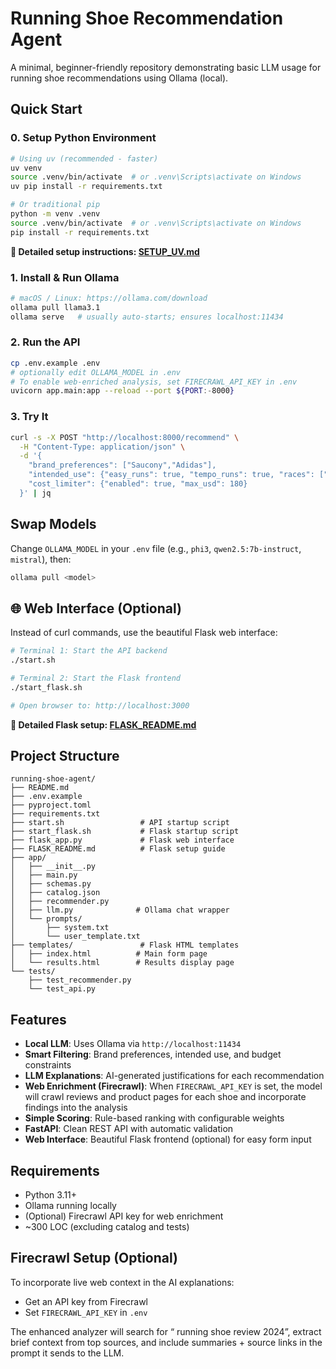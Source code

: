 # Running Shoe Recommendation Agent

A minimal, beginner-friendly repository demonstrating basic LLM usage for running shoe recommendations using Ollama (local).

## Quick Start

### 0. Setup Python Environment
```bash
# Using uv (recommended - faster)
uv venv
source .venv/bin/activate  # or .venv\Scripts\activate on Windows
uv pip install -r requirements.txt

# Or traditional pip
python -m venv .venv
source .venv/bin/activate  # or .venv\Scripts\activate on Windows
pip install -r requirements.txt
```

**📖 Detailed setup instructions: [SETUP_UV.md](SETUP_UV.md)**

### 1. Install & Run Ollama

```bash
# macOS / Linux: https://ollama.com/download
ollama pull llama3.1
ollama serve   # usually auto-starts; ensures localhost:11434
```

### 2. Run the API

```bash
cp .env.example .env
# optionally edit OLLAMA_MODEL in .env
# To enable web-enriched analysis, set FIRECRAWL_API_KEY in .env
uvicorn app.main:app --reload --port ${PORT:-8000}
```

### 3. Try It

```bash
curl -s -X POST "http://localhost:8000/recommend" \
  -H "Content-Type: application/json" \
  -d '{
    "brand_preferences": ["Saucony","Adidas"],
    "intended_use": {"easy_runs": true, "tempo_runs": true, "races": ["half_marathon"], "trail": false},
    "cost_limiter": {"enabled": true, "max_usd": 180}
  }' | jq
```

## Swap Models

Change `OLLAMA_MODEL` in your `.env` file (e.g., `phi3`, `qwen2.5:7b-instruct`, `mistral`), then:

```bash
ollama pull <model>
```

## 🌐 Web Interface (Optional)

Instead of curl commands, use the beautiful Flask web interface:

```bash
# Terminal 1: Start the API backend
./start.sh

# Terminal 2: Start the Flask frontend  
./start_flask.sh

# Open browser to: http://localhost:3000
```

**📖 Detailed Flask setup: [FLASK_README.md](FLASK_README.md)**

## Project Structure

```
running-shoe-agent/
├── README.md
├── .env.example
├── pyproject.toml
├── requirements.txt
├── start.sh                 # API startup script
├── start_flask.sh           # Flask startup script
├── flask_app.py             # Flask web interface
├── FLASK_README.md          # Flask setup guide
├── app/
│   ├── __init__.py
│   ├── main.py
│   ├── schemas.py
│   ├── catalog.json
│   ├── recommender.py
│   ├── llm.py              # Ollama chat wrapper
│   └── prompts/
│       ├── system.txt
│       └── user_template.txt
├── templates/               # Flask HTML templates
│   ├── index.html          # Main form page
│   └── results.html        # Results display page
└── tests/
    ├── test_recommender.py
    └── test_api.py
```

## Features

- **Local LLM**: Uses Ollama via `http://localhost:11434`
- **Smart Filtering**: Brand preferences, intended use, and budget constraints
- **LLM Explanations**: AI-generated justifications for each recommendation
- **Web Enrichment (Firecrawl)**: When `FIRECRAWL_API_KEY` is set, the model will crawl reviews and product pages for each shoe and incorporate findings into the analysis
- **Simple Scoring**: Rule-based ranking with configurable weights
- **FastAPI**: Clean REST API with automatic validation
- **Web Interface**: Beautiful Flask frontend (optional) for easy form input

## Requirements

- Python 3.11+
- Ollama running locally
- (Optional) Firecrawl API key for web enrichment
- ~300 LOC (excluding catalog and tests)

## Firecrawl Setup (Optional)

To incorporate live web context in the AI explanations:

- Get an API key from Firecrawl
- Set `FIRECRAWL_API_KEY` in `.env`

The enhanced analyzer will search for “<brand> <model> running shoe review 2024”, extract brief context from top sources, and include summaries + source links in the prompt it sends to the LLM.
